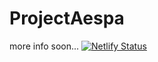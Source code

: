 # ProjectAespa
more info soon...
[![Netlify Status](https://api.netlify.com/api/v1/badges/698edd9b-dccd-451c-9435-6cd972ea0451/deploy-status)](https://app.netlify.com/sites/project-aespa/deploys)